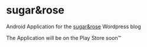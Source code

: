 # sugar&rose

Android Application for the [sugar&rose](https://sugarandrose.org/) Wordpress blog

The Application will be on the Play Store soon™
